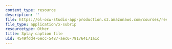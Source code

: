 ```yaml
---
content_type: resource
description: ''
file: https://ol-ocw-studio-app-production.s3.amazonaws.com/courses/res-ll-005-mathematics-of-big-data-and-machine-learning-january-iap-2020/4549fdd46ecc5487aec6791764171a1c_0cmj5TfFCLY.vtt
file_type: application/x-subrip
resourcetype: Other
title: 3play caption file
uid: 4549fdd4-6ecc-5487-aec6-791764171a1c
---
```

